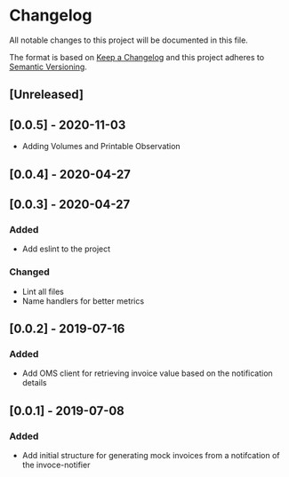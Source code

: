 # Changelog

All notable changes to this project will be documented in this file.

The format is based on [Keep a Changelog](http://keepachangelog.com/en/1.0.0/)
and this project adheres to [Semantic Versioning](http://semver.org/spec/v2.0.0.html).

## [Unreleased]

## [0.0.5] - 2020-11-03

- Adding Volumes and Printable Observation

## [0.0.4] - 2020-04-27

## [0.0.3] - 2020-04-27

### Added

- Add eslint to the project

### Changed

- Lint all files
- Name handlers for better metrics

## [0.0.2] - 2019-07-16

### Added

- Add OMS client for retrieving invoice value based on the notification details

## [0.0.1] - 2019-07-08

### Added

- Add initial structure for generating mock invoices from a notifcation of the invoce-notifier
